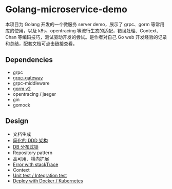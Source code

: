 # Golang-microservice-demo

本项目为 Golang 开发的一个微服务 server demo，展示了 grpc、gorm 等常用库的使用，以及 k8s、opentracing 等流行生态的适配，错误处理、Context、Chan 等编码技巧，测试驱动开发的尝试。是作者对自己 Go web
 开发经验的记录和总结，配套文档可点击链接查看。

## Dependencies

- grpc
- [grpc-gateway](./sections/grpc-gateway.md)
- grpc-middleware
- [gorm v2](./sections/gorm.md)
- opentracing / jaeger
- gin
- gomock

## Design

- 文档生成
- [简化的 DDD 架构](./sections/ddd-lite.md)
- [DB 分布式锁](./sections/db-lock.md)
- Repository pattern
- 高可用、横向扩展
- [Error with stackTrace](./sections/error-handle.md)
- Context
- [Unit test / Integration test](./sections/go-test.md)
- [Deploy with Docker / Kubernetes](./sections/deploy.md)
